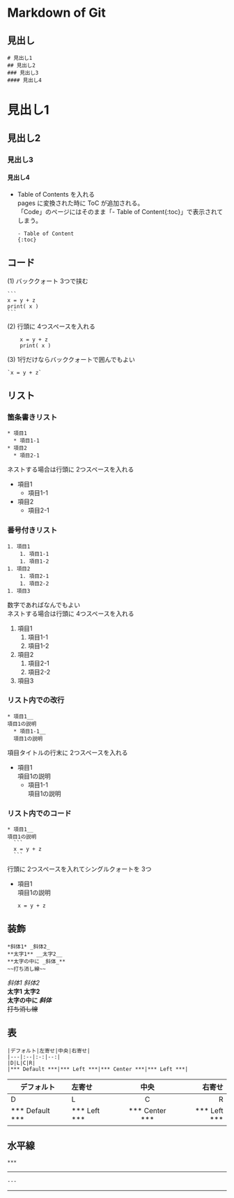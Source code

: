 # Markdown of Git

## 見出し
```
# 見出し1
## 見出し2
### 見出し3
#### 見出し4
```
# 見出し1
## 見出し2
### 見出し3
#### 見出し4

* Table of Contents を入れる  
  pages に変換された時に ToC が追加される。  
  「Code」のページにはそのまま「- Table of Content{:toc}」で表示されてしまう。
  ```
  - Table of Content
  {:toc}
  ```


## コード
(1) バッククォート 3つで挟む

    ```
    x = y + z
    print( x )
    ```
(2) 行頭に 4つスペースを入れる
```
    x = y + z
    print( x )
```
(3) 1行だけならバッククォートで囲んでもよい  
```
`x = y + z`
```

## リスト
### 箇条書きリスト
```
* 項目1
  * 項目1-1
* 項目2
  * 項目2-1
```
ネストする場合は行頭に 2つスペースを入れる

* 項目1
  * 項目1-1
* 項目2
  * 項目2-1

### 番号付きリスト
```
1. 項目1
    1. 項目1-1
    1. 項目1-2
1. 項目2
    1. 項目2-1
    1. 項目2-2
1. 項目3
```
数字であればなんでもよい  
ネストする場合は行頭に 4つスペースを入れる

1. 項目1
    1. 項目1-1
    1. 項目1-2
1. 項目2
    1. 項目2-1
    1. 項目2-2
1. 項目3

### リスト内での改行
```
* 項目1__
項目1の説明
  * 項目1-1__
  項目1の説明
```
項目タイトルの行末に 2つスペースを入れる
* 項目1  
項目1の説明
  * 項目1-1  
  項目1の説明

### リスト内でのコード
    * 項目1__
    項目1の説明
      ```
      x = y + z
      ```
行頭に 2つスペースを入れてシングルクォートを 3つ

* 項目1  
項目1の説明
  ```
  x = y + z
  ```

## 装飾
```
*斜体1* _斜体2_
**太字1** __太字2__
**太字の中に _斜体_**
~~打ち消し線~~
```
*斜体1* _斜体2_  
**太字1** __太字2__  
**太字の中に _斜体_**  
~~打ち消し線~~  

## 表
```
|デフォルト|左寄せ|中央|右寄せ|
|---|:--|:-:|--:|
|D|L|C|R|
|*** Default ***|*** Left ***|*** Center ***|*** Left ***|
```

|デフォルト|左寄せ|中央|右寄せ|
|---|:--|:-:|--:|
|D|L|C|R|
|*** Default ***|*** Left ***|*** Center ***|*** Left ***|

## 水平線
    ***
***

    ---
---
